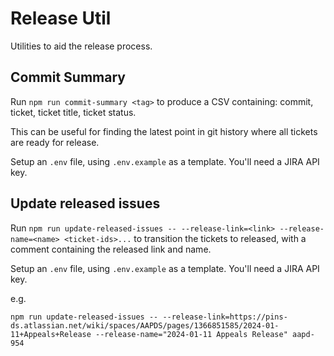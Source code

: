 # Release Util

Utilities to aid the release process.

## Commit Summary

Run `npm run commit-summary <tag>` to produce a CSV containing: commit, ticket, ticket title, ticket status.

This can be useful for finding the latest point in git history where all tickets are ready for release.

Setup an `.env` file, using `.env.example` as a template. You'll need a JIRA API key.

## Update released issues

Run `npm run update-released-issues -- --release-link=<link> --release-name=<name> <ticket-ids>...` to transition the tickets to released, with a comment containing the released link and name.

Setup an `.env` file, using `.env.example` as a template. You'll need a JIRA API key.

e.g. 

`npm run update-released-issues -- --release-link=https://pins-ds.atlassian.net/wiki/spaces/AAPDS/pages/1366851585/2024-01-11+Appeals+Release --release-name="2024-01-11 Appeals Release" aapd-954`